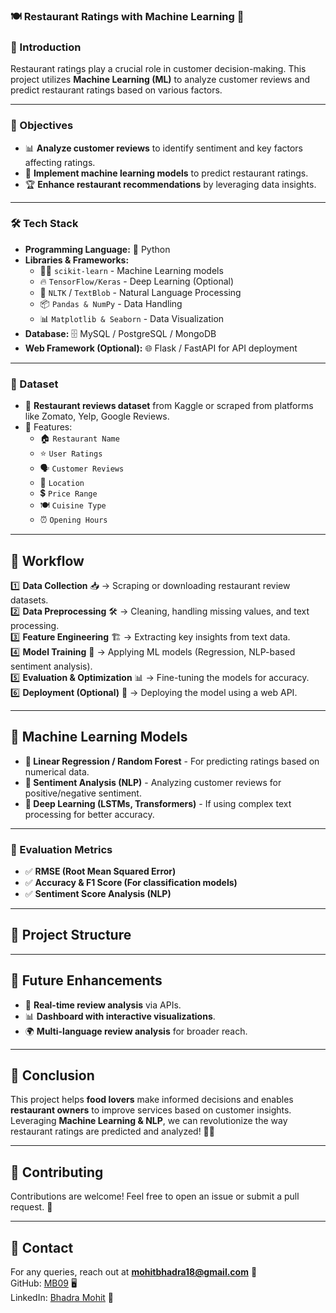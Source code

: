 ### 🍽️ Restaurant Ratings with Machine Learning 🤖

### 📌 Introduction
Restaurant ratings play a crucial role in customer decision-making. This project utilizes **Machine Learning (ML)** to analyze customer reviews and predict restaurant ratings based on various factors.

---

### 🎯 Objectives
- 📊 **Analyze customer reviews** to identify sentiment and key factors affecting ratings.
- 🤖 **Implement machine learning models** to predict restaurant ratings.
- 🏆 **Enhance restaurant recommendations** by leveraging data insights.

---

### 🛠️ Tech Stack
- **Programming Language:** 🐍 Python  
- **Libraries & Frameworks:**  
  - 🏋️‍♂️ `scikit-learn` - Machine Learning models  
  - 🔥 `TensorFlow/Keras` - Deep Learning (Optional)  
  - 📝 `NLTK` / `TextBlob` - Natural Language Processing  
  - 📦 `Pandas & NumPy` - Data Handling  
  - 📊 `Matplotlib & Seaborn` - Data Visualization  
- **Database:** 🗄️ MySQL / PostgreSQL / MongoDB  
- **Web Framework (Optional):** 🌐 Flask / FastAPI for API deployment  

---

### 📌 Dataset
- 🍛 **Restaurant reviews dataset** from Kaggle or scraped from platforms like Zomato, Yelp, Google Reviews.
- 📜 Features:
  - 🏠 `Restaurant Name`
  - ⭐ `User Ratings`
  - 🗣️ `Customer Reviews`
  - 📍 `Location`
  - 💲 `Price Range`
  - 🍽️ `Cuisine Type`
  - ⏰ `Opening Hours`
  
---

## 🔄 Workflow
1️⃣ **Data Collection** 📥 → Scraping or downloading restaurant review datasets.  
2️⃣ **Data Preprocessing** 🛠️ → Cleaning, handling missing values, and text processing.  
3️⃣ **Feature Engineering** 🏗️ → Extracting key insights from text data.  
4️⃣ **Model Training** 🤖 → Applying ML models (Regression, NLP-based sentiment analysis).  
5️⃣ **Evaluation & Optimization** 📊 → Fine-tuning the models for accuracy.  
6️⃣ **Deployment (Optional)** 🚀 → Deploying the model using a web API.  

---

## 🚀 Machine Learning Models
- **🔢 Linear Regression / Random Forest** - For predicting ratings based on numerical data.  
- **💬 Sentiment Analysis (NLP)** - Analyzing customer reviews for positive/negative sentiment.  
- **🎯 Deep Learning (LSTMs, Transformers)** - If using complex text processing for better accuracy.  

---

### 📌 Evaluation Metrics
- ✅ **RMSE (Root Mean Squared Error)**
- ✅ **Accuracy & F1 Score (For classification models)**
- ✅ **Sentiment Score Analysis (NLP)**

---

## 📂 Project Structure

---

## 🚀 Future Enhancements
- 📡 **Real-time review analysis** via APIs.
- 📊 **Dashboard with interactive visualizations**.
- 🌍 **Multi-language review analysis** for broader reach.

---

## 📜 Conclusion
This project helps **food lovers** make informed decisions and enables **restaurant owners** to improve services based on customer insights. Leveraging **Machine Learning & NLP**, we can revolutionize the way restaurant ratings are predicted and analyzed! 🚀✨

---

## 🤝 Contributing
Contributions are welcome! Feel free to open an issue or submit a pull request. 🙌

---

## 📧 Contact
For any queries, reach out at **mohitbhadra18@gmail.com** 📩  
GitHub: [MB09](https://github.com/BhadraMohit09) 🖥️  
LinkedIn: [Bhadra Mohit](https://linkedin.com/in/bhadramohit27) 💼  
